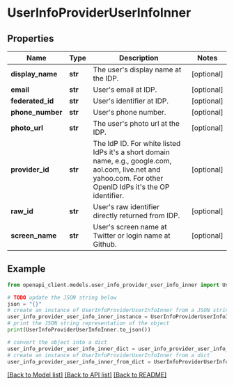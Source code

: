 # UserInfoProviderUserInfoInner


## Properties

Name | Type | Description | Notes
------------ | ------------- | ------------- | -------------
**display_name** | **str** | The user&#39;s display name at the IDP. | [optional] 
**email** | **str** | User&#39;s email at IDP. | [optional] 
**federated_id** | **str** | User&#39;s identifier at IDP. | [optional] 
**phone_number** | **str** | User&#39;s phone number. | [optional] 
**photo_url** | **str** | The user&#39;s photo url at the IDP. | [optional] 
**provider_id** | **str** | The IdP ID. For white listed IdPs it&#39;s a short domain name, e.g., google.com, aol.com, live.net and yahoo.com. For other OpenID IdPs it&#39;s the OP identifier. | [optional] 
**raw_id** | **str** | User&#39;s raw identifier directly returned from IDP. | [optional] 
**screen_name** | **str** | User&#39;s screen name at Twitter or login name at Github. | [optional] 

## Example

```python
from openapi_client.models.user_info_provider_user_info_inner import UserInfoProviderUserInfoInner

# TODO update the JSON string below
json = "{}"
# create an instance of UserInfoProviderUserInfoInner from a JSON string
user_info_provider_user_info_inner_instance = UserInfoProviderUserInfoInner.from_json(json)
# print the JSON string representation of the object
print(UserInfoProviderUserInfoInner.to_json())

# convert the object into a dict
user_info_provider_user_info_inner_dict = user_info_provider_user_info_inner_instance.to_dict()
# create an instance of UserInfoProviderUserInfoInner from a dict
user_info_provider_user_info_inner_from_dict = UserInfoProviderUserInfoInner.from_dict(user_info_provider_user_info_inner_dict)
```
[[Back to Model list]](../README.md#documentation-for-models) [[Back to API list]](../README.md#documentation-for-api-endpoints) [[Back to README]](../README.md)


